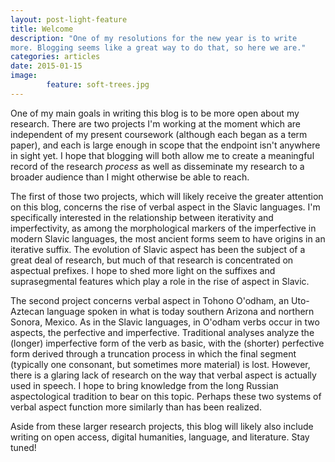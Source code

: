 ```yaml
---
layout: post-light-feature
title: Welcome
description: "One of my resolutions for the new year is to write
more. Blogging seems like a great way to do that, so here we are."
categories: articles
date: 2015-01-15
image: 
        feature: soft-trees.jpg
---
```


One of my main goals in writing this blog is to be more open about my research. There are
two projects I'm working at the moment which are independent of my
present coursework (although each began as a term paper), and each is
large enough in scope that the endpoint isn't anywhere in sight yet. I
hope that blogging will both allow me to create a meaningful record of the
research *process* as well as disseminate my research to a broader
audience than I might otherwise be able to reach.

The first of those two projects, which will likely receive the greater
attention on this blog, concerns the rise of verbal aspect in the
Slavic languages. I'm specifically interested in the relationship
between iterativity and imperfectivity, as among the morphological
markers of the imperfective in modern Slavic languages, the most
ancient forms seem to have origins in an iterative suffix. The
evolution of Slavic aspect has been the subject of a great deal of
research, but much of that research is concentrated on aspectual
prefixes. I hope to shed more light on the suffixes and suprasegmental
features which play a role in the rise of aspect in Slavic.

The second project concerns verbal aspect in Tohono O'odham, an
Uto-Aztecan language spoken in what is today southern Arizona and
northern Sonora, Mexico. As in the Slavic languages, in O'odham verbs
occur in two aspects, the perfective and imperfective. Traditional
analyses analyze the (longer) imperfective form of the verb as basic,
with the (shorter) perfective form derived through a truncation
process in which the final segment (typically one consonant, but
sometimes more material) is lost. However, there is a glaring lack of
research on the way that verbal aspect is actually used in speech. I
hope to bring knowledge from the long Russian aspectological tradition
to bear on this topic. Perhaps these two systems of verbal aspect
function more similarly than has been realized.

Aside from these larger research projects, this blog will likely also
include writing on open access, digital humanities, language, and
literature. Stay tuned!
